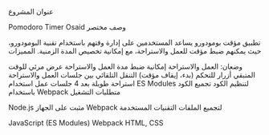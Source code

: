 عنوان المشروع

Pomodoro Timer Osaid
وصف مختصر

تطبيق مؤقت بومودورو يساعد المستخدمين على إدارة وقتهم باستخدام تقنية البومودورو، حيث يمكنهم ضبط مؤقت للعمل والاستراحة، مع إمكانية تخصيص المدة الزمنية.
المميزات

وضعان: العمل والاستراحة
إمكانية ضبط مدة العمل والاستراحة
عرض مرئي للوقت المتبقي
أزرار للتحكم (بدء، إيقاف مؤقت)
التنقل التلقائي بين جلسات العمل والاستراحة
استراحة طويلة بعد 4 جلسات عمل
استخدام ES Modules لتنظيم الكود
تجميع الكود باستخدام Webpack
متطلبات التشغيل

Node.js مثبت على الجهاز
Webpack لتجميع الملفات
التقنيات المستخدمة

JavaScript (ES Modules)
Webpack
HTML, CSS
